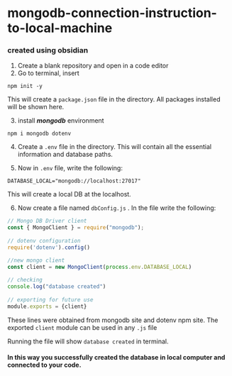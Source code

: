 # mongodb-connection-instruction-to-local-machine
### created using obsidian

1. Create a blank repository and open in a code editor
2. Go to terminal, insert
```npm
npm init -y
```
This will create a `package.json` file in the directory. All packages installed will be shown here.

3. install ***mongodb*** environment 
```npm
npm i mongodb dotenv
```

4. Create a `.env` file in the directory. This will contain all the essential information and database paths.

5. Now in `.env` file, write the following:
```
DATABASE_LOCAL="mongodb://localhost:27017"
```
This will create a local DB at the localhost.

6. Now create a file named `dbConfig.js` . In the file write the following:
``` javascript
// Mongo DB Driver client  
const { MongoClient } = require("mongodb");  
  
// dotenv configuration  
require('dotenv').config()

//new mongo client  
const client = new MongoClient(process.env.DATABASE_LOCAL)  
  
// checking  
console.log("database created")  
  
// exporting for future use  
module.exports = {client}
```
These lines were obtained from mongodb site and dotenv npm site. The exported `client` module can be used in any `.js` file

Running the file will show `database created` in terminal.

#### In this way you successfully created the database in local computer and connected to your code.


